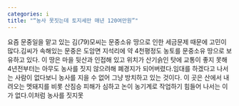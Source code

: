 ```yaml
---
categories: i
title: "“농사 못짓는데 토지세만 매년 120여만원”"
---
```

요즘 문중일을 맡고 있는 김(79)모씨는 문중소유 땅으로 인한 세금문제 때문에 고민이 많다.김씨가 속해있는 문중은 도암면 지석리에 약 4천평정도 농토를 문중소유 땅으로 보유하고 있다. 이 땅은 마을 뒷산과 인접해 있고 위치가 산기슭인 탓에 교통이 좋지 못해 4년전부터는 아무도 농사를 짓지 않으려해 폐경지가 되어버렸다.임대를 하겠다고 나서는 사람이 없다보니 농사를 지을 수 없어 그냥 방치하고 있는 것이다. 이 곳은 산에서 내려오는 멧돼지를 비롯 산짐승 피해가 심하고 논이 농기계로 작업하기 힘들어 나서는 이가 없다.이처럼 농사를 짓지못
